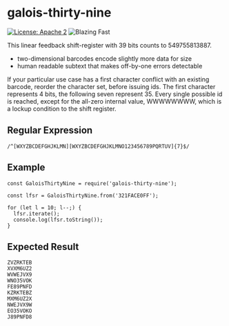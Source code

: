 # galois-thirty-nine

[![License: Apache 2](https://img.shields.io/badge/license-Apache%202-blue.svg)](https://www.apache.org/licenses/LICENSE-2.0)
![Blazing Fast](https://img.shields.io/badge/speed-blazing%20🔥-brightgreen.svg)

This linear feedback shift-register with 39 bits counts to 549755813887.

- two-dimensional barcodes encode slightly more data for size
- human readable subtext that makes off-by-one errors detectable

If your particular use case has a first character conflict with an existing barcode, 
reorder the character set, before issuing ids.
The first character represents 4 bits, the following seven represent 35.
Every single possible id is reached, except for the all-zero internal value,
WWWWWWWW, which is a lockup condition to the shift register.

## Regular Expression
```
/^[WXYZBCDEFGHJKLMN][WXYZBCDEFGHJKLMNO123456789PQRTUV]{7}$/
```

## Example
```
const GaloisThirtyNine = require('galois-thirty-nine');

const lfsr = GaloisThirtyNine.from('321FACE0FF');

for (let l = 10; l--;) {
  lfsr.iterate();
  console.log(lfsr.toString());
}
```

## Expected Result
```
ZVZRKTEB
XVXM6UZ2
WVWEJVX9
WNO35VOK
FE89PNFD
KZRKTEBZ
MXM6UZ2X
NWEJVX9W
EO35VOKO
J89PNFD8
```